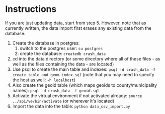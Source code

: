 # Instructions

If you are just updating data, start from step 5. However, note that as currently written, the data import first erases any existing data from the database.

1. Create the database in postgres:
    1. switch to the postgres user: `su postgres`
    2. create the database: `createdb crash_data`
2. cd into the data directory (or some directory where all of these files - as well as the files containing the data - are located)
3. Use psql to create the main table and indexes: `psql -d crash_data -f create_table_and_geom_index.sql` (note that you may need to specify the host as well: `-h localhost`)
4. Also create the geoid table (which maps geoids to county/municipality names): `psql -d crash_data -f geoid.sql`
5. Activate the virtual environment if not activated already: `source ../api/ve/bin/activate` (or wherever it's located)
6. Import the data into the table: `python data_csv_import.py`
